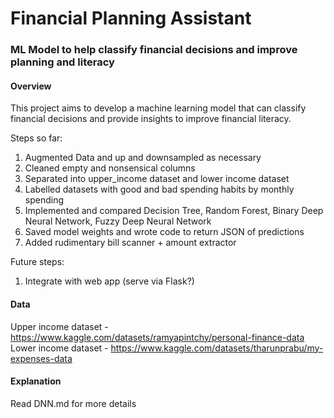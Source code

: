 # Financial Planning Assistant

### ML Model to help classify financial decisions and improve planning and literacy

#### Overview

This project aims to develop a machine learning model that can classify financial decisions and provide insights to improve financial literacy.

Steps so far:

1. Augmented Data and up and downsampled as necessary
2. Cleaned empty and nonsensical columns
3. Separated into upper_income dataset and lower income dataset
4. Labelled datasets with good and bad spending habits by monthly spending
5. Implemented and compared Decision Tree, Random Forest, Binary Deep Neural Network, Fuzzy Deep Neural Network
6. Saved model weights and wrote code to return JSON of predictions
7. Added rudimentary bill scanner + amount extractor

Future steps:

1. Integrate with web app (serve via Flask?)

#### Data

Upper income dataset - https://www.kaggle.com/datasets/ramyapintchy/personal-finance-data
Lower income dataset - https://www.kaggle.com/datasets/tharunprabu/my-expenses-data

#### Explanation

Read DNN.md for more details

